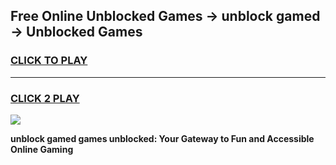 
## Free Online Unblocked Games → unblock gamed → Unblocked Games
<h3>
<a href="https://premium.freeplayer.one?title=unblock_gamed&ref=21F">CLICK TO PLAY</a></h3>
<hr>

<h3>
<a href="https://premium.freeplayer.one?title=unblock_gamed&ref=21F">CLICK 2 PLAY</a>
  
</h3>

<a href="https://premium.freeplayer.one?title=unblock_gamed&ref=21F/"><img src="https://clearcache.store/games.png"></a>


**unblock gamed games unblocked: Your Gateway to Fun and Accessible Online Gaming**
